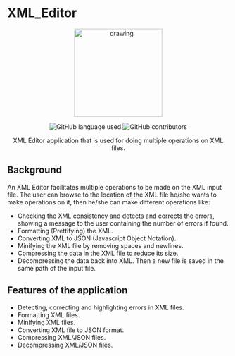 # XML_Editor

<div align="center">
<img src="https://user-images.githubusercontent.com/85303564/146642628-b5815b5b-fc85-4190-9601-994d245f5146.png" alt="drawing" width="200" heigth="200" >

![GitHub language used](https://img.shields.io/badge/Language-C%23-brightgreen)
![GitHub contributors](https://img.shields.io/badge/Contributors-5-brightgreen)

XML Editor application that is used for doing multiple operations on XML files.
</div>

## Background

An XML Editor facilitates multiple operations to be made on the XML input file.
The user can browse to the location of the XML file he/she wants to make operations on it, then he/she can make different operations like:
*	Checking the XML consistency and detects and corrects the errors, showing a message to the user containing the number of errors if found.
*	Formatting (Prettifying) the XML.
*	Converting XML to JSON (Javascript Object Notation).
*	Minifying the XML file by removing spaces and newlines.
*	Compressing the data in the XML file to reduce its size.
*	Decompressing the data back into XML.
Then a new file is saved in the same path of the input file.

## Features of the application
* Detecting, correcting and highlighting errors in XML files.
* Formatting XML files.
* Minifying XML files.
* Converting XML file to JSON format.
* Compressing XML/JSON files.
* Decompressing XML/JSON files.